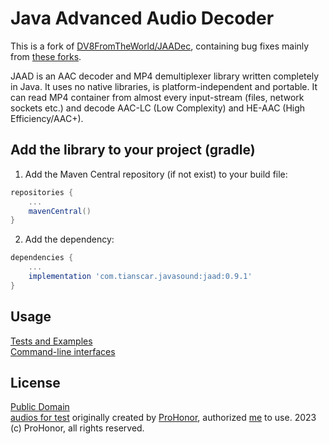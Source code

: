 # Java Advanced Audio Decoder
This is a fork of [DV8FromTheWorld/JAADec](https://github.com/DV8FromTheWorld/JAADec/), containing bug fixes mainly from [these forks](https://github.com/DV8FromTheWorld/JAADec/forks).

JAAD is an AAC decoder and MP4 demultiplexer library written completely in Java. It uses no native libraries, is platform-independent and portable. It can read MP4 container from almost every input-stream (files, network sockets etc.) and decode AAC-LC (Low Complexity) and HE-AAC (High Efficiency/AAC+).

## Add the library to your project (gradle)
1. Add the Maven Central repository (if not exist) to your build file:
```groovy
repositories {
    ...
    mavenCentral()
}
```

2. Add the dependency:
```groovy
dependencies {
    ...
    implementation 'com.tianscar.javasound:jaad:0.9.1'
}
```

## Usage
[Tests and Examples](/src/test/java/net/sourceforge/jaad/test/)  
[Command-line interfaces](/src/test/java/net/sourceforge/jaad/)

## License
[Public Domain](/LICENSE)  
[audios for test](/src/test/resources) originally created by [ProHonor](https://github.com/Aislandz), authorized [me](https://github.com/Tianscar) to use. 2023 (c) ProHonor, all rights reserved.

